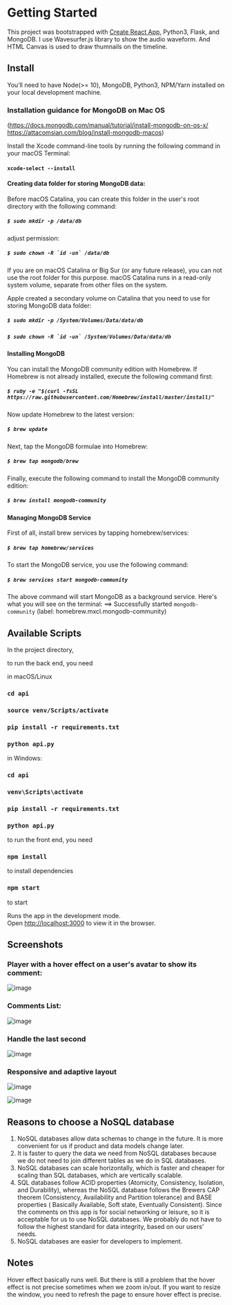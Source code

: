 # Getting Started

This project was bootstrapped with [Create React App](https://github.com/facebook/create-react-app), Python3, Flask, and MongoDB. 
I use Wavesurfer.js library to show the audio waveform. 
And HTML Canvas is used to draw thumnails on the timeline.

## Install
You’ll need to have Node(>= 10), MongoDB, Python3, NPM/Yarn installed on your local development machine.

### Installation guidance for MongoDB on Mac OS 
(https://docs.mongodb.com/manual/tutorial/install-mongodb-on-os-x/ https://attacomsian.com/blog/install-mongodb-macos)

Install the Xcode command-line tools by running the following command in your macOS Terminal:
#### `xcode-select --install`

#### Creating data folder for storing MongoDB data:
Before macOS Catalina, you can create this folder in the user's root directory with the following command:
##### `$ sudo mkdir -p /data/db`
adjust permission:
##### ```$ sudo chown -R `id -un` /data/db```

If you are on macOS Catalina or Big Sur (or any future release), you can not use the root folder for this purpose. macOS Catalina runs in a read-only system volume, separate from other files on the system.

Apple created a secondary volume on Catalina that you need to use for storing MongoDB data folder:
##### `$ sudo mkdir -p /System/Volumes/Data/data/db`
##### ```$ sudo chown -R `id -un` /System/Volumes/Data/data/db```

#### Installing MongoDB
You can install the MongoDB community edition with Homebrew. If Homebrew is not already installed, execute the following command first:
##### `$ ruby -e "$(curl -fsSL https://raw.githubusercontent.com/Homebrew/install/master/install)"`

Now update Homebrew to the latest version:
##### `$ brew update`
Next, tap the MongoDB formulae into Homebrew:
##### `$ brew tap mongodb/brew`
Finally, execute the following command to install the MongoDB community edition:
##### `$ brew install mongodb-community`

#### Managing MongoDB Service
First of all, install brew services by tapping homebrew/services:
##### `$ brew tap homebrew/services`
To start the MongoDB service, you use the following command:
##### `$ brew services start mongodb-community`
The above command will start MongoDB as a background service. Here's what you will see on the terminal:
==> Successfully started `mongodb-community` (label: homebrew.mxcl.mongodb-community)

## Available Scripts
In the project directory, 

to run the back end, you need

in macOS/Linux
### `cd api`
### `source venv/Scripts/activate`
### `pip install -r requirements.txt`
### `python api.py`

in Windows:
### `cd api`
### `venv\Scripts\activate`
### `pip install -r requirements.txt`
### `python api.py`

to run the front end, you need

### `npm install` 
to install dependencies

### `npm start`
to start

Runs the app in the development mode.\
Open [http://localhost:3000](http://localhost:3000) to view it in the browser.

## Screenshots

### Player with a hover effect on a user's avatar to show its comment:
![image](https://github.com/JY-5/Audio-Player-Web-App/blob/main/Screenshots/4%20hover.png)

### Comments List:
![image](https://github.com/JY-5/Audio-Player-Web-App/blob/main/Screenshots/5%20commentsList.png)

### Handle the last second
![image](https://github.com/JY-5/Audio-Player-Web-App/blob/main/Screenshots/7%20ending.png)

### Responsive and adaptive layout
![image](https://github.com/JY-5/Audio-Player-Web-App/blob/main/Screenshots/Responsive%202.png)

![image](https://github.com/JY-5/Audio-Player-Web-App/blob/main/Screenshots/Responsive%20on%20Mobile.png)

## Reasons to choose a NoSQL database
1. NoSQL databases allow data schemas to change in the future. It is more convenient for us if product and data models change later.
2. It is faster to query the data we need from NoSQL databases because we do not need to join different tables as we do in SQL databases.
3. NoSQL databases can scale horizontally, which is faster and cheaper for scaling than SQL databases, which are vertically scalable.
4. SQL databases follow ACID properties (Atomicity, Consistency, Isolation, and Durability), whereas the NoSQL database follows the Brewers CAP theorem (Consistency, Availability and Partition tolerance) and BASE properties ( Basically Available, Soft state, Eventually Consistent). Since the comments on this app is for social networking or leisure, so it is acceptable for us to use NoSQL databases. We probably do not have to follow the highest standard for data integrity, based on our users' needs.
5. NoSQL databases are easier for developers to implement.


## Notes
Hover effect basically runs well. But there is still a problem that the hover effect is not precise sometimes when we zoom in/out. If you want to resize the window, you need to refresh the page to ensure hover effect is precise.
